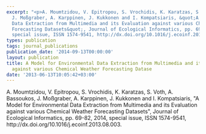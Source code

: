 ```yaml
---
excerpt: "<p>A. Moumtzidou, V. Epitropou, S. Vrochidis, K. Karatzas, S. Voth, A. Bassoukos,
  J. Moßgraber, A. Karppinen, J. Kukkonen and I. Kompatsiaris, &quot;A Model for Environmental
  Data Extraction from Multimedia and its Evaluation against various Chemical Weather
  Forecasting Datasets&quot;, Journal of Ecological Informatics, pp. 69-82, 2014,
  special issue, ISSN 1574-9541, http://dx.doi.org/10.1016/j.ecoinf.2013.08.003.</p>"
types: publication
tags: journal_publications
publication_date: '2014-09-13T00:00:00'
layout: publication
title: A Model for Environmental Data Extraction from Multimedia and its Evaluation
  against various Chemical Weather Forecasting Datase
date: '2013-06-13T10:05:42+03:00'
---
```

<p>A. Moumtzidou, V. Epitropou, S. Vrochidis, K. Karatzas, S. Voth, A. Bassoukos, J. Moßgraber, A. Karppinen, J. Kukkonen and I. Kompatsiaris, &quot;A Model for Environmental Data Extraction from Multimedia and its Evaluation against various Chemical Weather Forecasting Datasets&quot;, Journal of Ecological Informatics, pp. 69-82, 2014, special issue, ISSN 1574-9541, http://dx.doi.org/10.1016/j.ecoinf.2013.08.003.</p>
